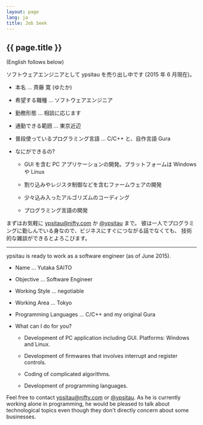 ```yaml
---
layout: page
lang: ja
title: Job Seek
---
```


## {{ page.title }}

(English follows below)

ソフトウェアエンジニアとして ypsitau を売り出し中です (2015 年 6 月現在)。


- 本名 &hellip; 斉藤 寛 (ゆたか)

- 希望する職種 &hellip; ソフトウェアエンジニア

- 勤務形態 &hellip; 相談に応じます

- 通勤できる範囲 &hellip; 東京近辺

- 普段使っているプログラミング言語 &hellip; C/C++ と、自作言語 Gura

- なにができるの?

  - GUI を含む PC アプリケーションの開発。プラットフォームは Windows や Linux

  - 割り込みやレジスタ制御などを含むファームウェアの開発
  
  - 少々込み入ったアルゴリズムのコーディング

  - プログラミング言語の開発


まずはお気軽に [ypsitau@nifty.com](mailto:ypsitau@nifty.com) か
[@ypsitau](https://twitter.com/ypsitau) まで。
彼は一人でプログラミングに勤しんでいる身なので、ビジネスにすぐにつながる話でなくても、
技術的な雑談ができるとよろこびます。

- - -

ypsitau is ready to work as a software engineer (as of June 2015).


- Name &hellip; Yutaka SAITO

- Objective &hellip; Software Engineer

- Working Style &hellip; negotiable

- Working Area &hellip; Tokyo

- Programming Languages &hellip; C/C++ and my original Gura

- What can I do for you?

  - Development of PC application including GUI. Platforms: Windows and Linux.

  - Development of firmwares that involves interrupt and register controls.

  - Coding of complicated algorithms.

  - Development of programming languages.


Feel free to contact [ypsitau@nifty.com](mailto:ypsitau@nifty.com) or
[@ypsitau](https://twitter.com/ypsitau).
As he is currently working alone in programming, he would be pleased to
talk about technological topics even though they don't directly concern about some businesses.
